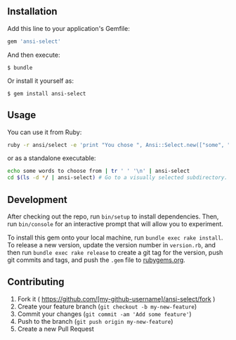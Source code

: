 ## Installation

Add this line to your application's Gemfile:

```ruby
gem 'ansi-select'
```

And then execute:

    $ bundle

Or install it yourself as:

    $ gem install ansi-select

## Usage

You can use it from Ruby:
```bash
ruby -r ansi/select -e 'print "You chose ", Ansi::Select.new(["some", "words", "to", "choose", "from"]).select'
```

or as a standalone executable:

```bash
echo some words to choose from | tr ' ' '\n' | ansi-select
cd $(ls -d */ | ansi-select) # Go to a visually selected subdirectory.
```

## Development

After checking out the repo, run `bin/setup` to install dependencies. Then, run `bin/console` for an interactive prompt that will allow you to experiment.

To install this gem onto your local machine, run `bundle exec rake install`. To release a new version, update the version number in `version.rb`, and then run `bundle exec rake release` to create a git tag for the version, push git commits and tags, and push the `.gem` file to [rubygems.org](https://rubygems.org).

## Contributing

1. Fork it ( https://github.com/[my-github-username]/ansi-select/fork )
2. Create your feature branch (`git checkout -b my-new-feature`)
3. Commit your changes (`git commit -am 'Add some feature'`)
4. Push to the branch (`git push origin my-new-feature`)
5. Create a new Pull Request
